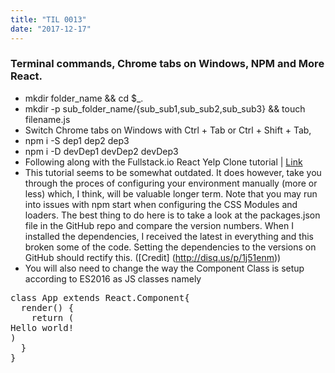 ```yaml
---
title: "TIL 0013"
date: "2017-12-17"
---
```

### Terminal commands, Chrome tabs on Windows, NPM and More React.

* mkdir folder_name && cd $_.
* mkdir -p sub_folder_name/{sub_sub1,sub_sub2,sub_sub3} && touch filename.js
* Switch Chrome tabs on Windows with Ctrl + Tab or Ctrl + Shift + Tab, 
* npm i -S dep1 dep2 dep3 
* npm i -D devDep1 devDep2 devDep3
* Following along with the Fullstack.io React Yelp Clone tutorial | [Link](https://www.fullstackreact.com/articles/react-tutorial-cloning-yelp/) 
* This tutorial seems to be somewhat outdated. It does however, take you through the proces of configuring your environment manually (more or less) which, I think, will be valuable longer term. Note that you may run into issues with npm start when configuring the CSS Modules and loaders. The best thing to do here is to take a look at the packages.json file in the GitHub repo and compare the version numbers. When I installed the dependencies, I received the latest in everything and this broken some of the code. Setting the dependencies to the versions on GitHub should rectify this. ([Credit] (http://disq.us/p/1j51enm))
* You will also need to change the way the Component Class is setup according to ES2016 as JS classes namely 
<pre>
class App extends React.Component{
  render() {
    return (<div className={styles['container']}>Hello world!</div>)
  }
}
</pre>










